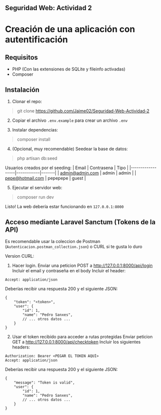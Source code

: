 ## Seguridad Web: Actividad 2
# Creación de una aplicación con autentificación

## Requisitos

- PHP (Con las extensiones de SQLite y fileinfo activadas)
- Composer

## Instalación

1. Clonar el repo:

> git clone https://github.com/Jaime02/Seguridad-Web-Actividad-2

2. Copiar el archivo `.env.example` para crear un archivo `.env`

3. Instalar dependencias:

> composer install

4. (Opcional, muy recomendable) Seedear la base de datos:

> php artisan db:seed

Usuarios creados por el seeding:
| Email            | Contrasena | Tipo  |
|------------------|------------|-------|
| admin@admin.com  | admin      | admin |
| pepe@hotmail.com | pepepepe   | guest |

5. Ejecutar el servidor web:

> composer run dev

Listo! La web debería estar funcionando en `127.0.0.1:8000`


## Acceso mediante Laravel Sanctum (Tokens de la API)
Es recomendable usar la coleccion de Postman (`Autenticacion.postman_collection.json`) o CURL si te gusta lo duro

Version CURL:
1. Hacer login. Enviar una peticion POST a http://127.0.0.1:8000/api/login
Incluir el email y contraseña en el body
Incluir el header:
```
Accept: application/json
```

Deberías recibir una respuesta 200 y el siguiente JSON:

```jsonc
{
    "token": "<token>",
    "user": {
        "id": 1,
        "name": "Pedro Sanxes",
        // ... otros datos ...
    }
}
```

2. Usar el token recibido para acceder a rutas protegidas
Enviar peticion GET a http://127.0.0.1:8000/api/checktoken
Incluir los siguientes headers:
```
Authorization: Bearer <PEGAR EL TOKEN AQUÍ>
Accept: application/json
```

Deberías recibir una respuesta 200 y el siguiente JSON:
```jsonc
{
    "message": "Token is valid",
    "user": {
        "id": 1,
        "name": "Pedro Sanxes",
        // ... otros datos ...
    }
}
```